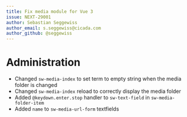 ```yaml
---
title: Fix media module for Vue 3
issue: NEXT-29001
author: Sebastian Seggewiss
author_email: s.seggewiss@cicada.com
author_github: @seggewiss
---
```

# Administration
* Changed `sw-media-index` to set term to empty string when the media folder is changed
* Changed `sw-media-index` reload to correctly display the media folder
* Added `@keydown.enter.stop` handler to `sw-text-field` in `sw-media-folder-item`
* Added `name` to `sw-media-url-form` textfields
